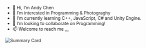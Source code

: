 - 👋 Hi, I’m Andy Chen
- 👀 I’m interested in Programming & Photograghy
- 🌱 I’m currently learning C++, JavaScript, C# and Unity Engine.
- 💞️ I’m looking to collaborate on Programming!
- 📫 Welcome to reach me [...](https://www.linkedin.com/in/jinzhi-chen-a36981172/)


![Summary Card](https://github-profile-summary-cards.vercel.app/api/cards/profile-details?username=AndyC00&theme=solarized_dark)


<!---
AndyC00/AndyC00 is a ✨ special ✨ repository because its `README.md` (this file) appears on your GitHub profile.
You can click the Preview link to take a look at your changes.
--->
